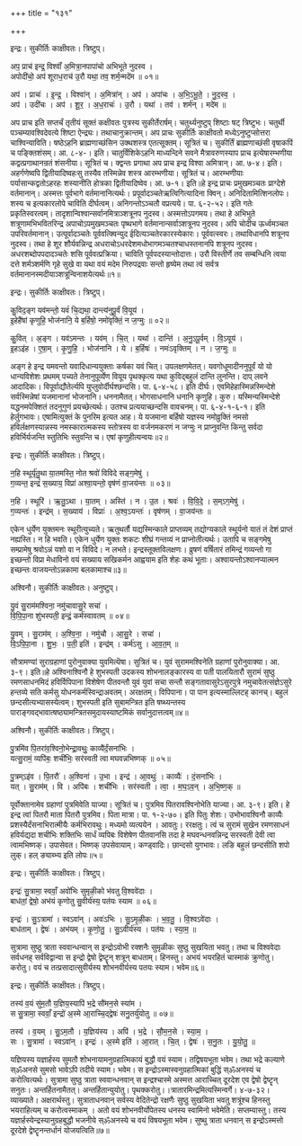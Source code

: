 +++
title = "१३१"

+++


इन्द्रः। सुकीर्तिः काक्षीवतः। त्रिष्टुप्।

अप॒ प्राच॑ इन्द्र॒ विश्वाँ॑ अ॒मित्रा॒नपापा॑चो अभिभूते नुदस्व ।  
अपोदी॑चो॒ अप॑ शूराध॒राच॑ उ॒रौ यथा॒ तव॒ शर्म॒न्मदे॑म ॥ ०१॥

अप॑ । प्राचः॑ । इ॒न्द्र॒ । विश्वा॑न् । अ॒मित्रा॑न् । अप॑ । अपा॑चः । अ॒भि॒ऽभू॒ते॒ । नु॒द॒स्व॒ ।  
अप॑ । उदी॑चः । अप॑ । शू॒र॒ । अ॒ध॒राचः॑ । उ॒रौ । यथा॑ । तव॑ । शर्म॑न् । मदे॑म ॥

अप प्राच इति सप्तर्चं तृतीयं सूक्तं कक्षीवतः पुत्रस्य सुकीर्तेरार्षम्। चतुर्थ्यनुष्टुप् शिष्टाः षट् त्रिष्टुभः। चतुर्थी पञ्चम्यावश्विदेवत्ये शिष्टा ऐन्द्र्यः। तथाचानुक्रान्तम्। अप प्राचः सुकीर्तिः काक्षीवतो मध्येऽनुष्टुप्सोत्तरा चाश्विन्याविति। षष्ठेऽहनि ब्राह्मणाच्छंसिन उक्थशस्त्र एतत्सूक्तम्। सूत्रितं च। सुकीर्तिं ब्राह्मणाच्छंसी वृषाकपिं च पङ्क्तिशंसम्। आ. ८-४-। इति। चातुर्विंशिकेऽहनि माध्यन्दिने सवने मैत्रावरुणस्याप प्राच इत्येषारम्भणीया कद्वत्प्रगाथानन्रतं शंसनीया। सूत्रितं च। क्द्वन्तः प्रगाथा अप प्राच इन्द्र विश्वा अमित्रान्। आ. ७-४। इति। अहर्गणेष्वपि द्वितीयादिष्वहःसु तस्यैव तस्मिन्नेव शस्त्र आरम्भणीया। सूत्रितं च। आरम्भणीयाः पर्यासान्कद्वतोऽहरहः शस्यानीति होत्रका द्वितीयादिष्वेव। आ. ७-१। इति॥हे इन्द्र प्राचः प्रमुखमञ्चतः प्राग्देशे वर्तमानान्। अस्मत्तः पूर्वभागे वर्तमानानित्यर्थः। प्रपूर्वादञ्चतेऋत्विगित्यादिना क्विन्। अनिदितामित्शिनलोपः। शस्य च इत्यकारलोपे चाविति दीर्घत्वम्। अनिगन्तोऽञ्चतौ वप्रत्यये। पा. ६-२-५२। इति गतेः प्रकृतिस्वरत्वम्। तादृशान्विश्वान्सर्वानमित्राञ्शत्रूनप नुदस्व। अस्मत्तोऽपगमय। तथा हे अभिभुते शत्रूणामभिभवितरिन्द्र अपाचोऽपमुखमञ्चतः पृष्थभागे वर्तमानान्सर्वाञ्शत्रूनप नुदस्व। अपि चोदीच ऊर्ध्वमञ्चत उपरिवर्तमानान्। उत्पूर्वादञ्चतेः पूर्ववत्क्विन्युद ईदित्यञ्चतेरकारस्येकारः। पूर्ववत्स्वरः। तथाविधानपि शत्रूनप नुदस्व। तथा हे शूर शौर्यवन्निन्द्र अधराचोऽधरदेशमधोभागमञ्चतश्चाधस्तनानपि शत्रूनप नुदस्व। अधरशब्दोपपदादञ्चतेः शसि पूर्ववत्प्रक्रिया। चाविति पूर्वपदस्यान्तोदात्तः। उरौ विस्तीर्णे तव सम्बन्धिनि त्वया दत्ते शर्मञ्शर्मणि गृहे सुखे वा यथा वयं मदेम निरुपद्रवाः सन्तो हृष्येम तथा त्वं सर्वत्र वर्तमानानस्मदीयाञ्शत्रून्विनाशयेत्यर्थः॥१॥

इन्द्रः। सुकीर्तिः काक्षीवतः। त्रिष्टुप्।

कु॒विद॒ङ्ग यव॑मन्तो॒ यवं॑ चि॒द्यथा॒ दान्त्य॑नुपू॒र्वं वि॒यूय॑ ।  
इ॒हेहै॑षां कृणुहि॒ भोज॑नानि॒ ये ब॒र्हिषो॒ नमो॑वृक्तिं॒ न ज॒ग्मुः ॥ ०२॥

कु॒वित् । अ॒ङ्ग । यव॑ऽमन्तः । यव॑म् । चि॒त् । यथा॑ । दान्ति॑ । अ॒नु॒ऽपू॒र्वम् । वि॒ऽयूय॑ ।  
इ॒हऽइ॑ह । ए॒षा॒म् । कृ॒णु॒हि॒ । भोज॑नानि । ये । ब॒र्हिषः॑ । नमः॑ऽवृक्तिम् । न । ज॒ग्मुः ॥

अङ्ग हे इन्द्र यमवन्तो यवादिधान्ययुक्ताः कर्षका यवं चित्। उपलक्षणमेतत्। यवगोधूमादीननुपूर्वं यो यो धान्यविशेशः प्रथमम् पच्यते तेनानुपूर्व्येण वियूय पृथक्कृत्य यथा कुविद्बहुलं दान्ति लुनन्ति। दाप् लवने आदादिकः। विपूर्वाद्यौतेर्ल्यपि युप्लुवोर्दीर्घश्छन्दसि। पा. ६-४-५८। इति दीर्घः। एवमिहेहास्मिन्नस्मिन्देशे सर्वस्मिन्नेषां यजमानानां भोजनानि। धननामैतत्। भोगसाधनानि धनानि कृणुहि। कुरु। यस्मिन्यस्मिन्देशे यद्धनमपेक्शितं तदनुगुणं प्रयच्छेत्यर्थः। उतश्च प्रत्ययाच्छन्दसि वावचनम्। पा. ६-४-१-६-१। इति हेर्लुगभावः। एषामित्युक्तं के पुनरिम इत्यत आह। ये यजमाना बर्हिषो यज्ञस्य नमोव्रुक्तिं नमसो हविर्लक्षणस्यान्नस्य नमस्कारात्मकस्य स्तोत्रस्य वा वर्जनमकरणं न जग्मुः न प्राप्नुवन्ति किन्तु सर्वदा हविर्भिर्यजन्ति स्तुतिभिः स्तुवन्ति च। एषां कृणुहीत्यन्वयः॥२॥

इन्द्रः। सुकीर्तिः काक्षीवतः। त्रिष्टुप्।

न॒हि स्थूर्यृ॑तु॒था या॒तमस्ति॒ नोत श्रवो॑ विविदे सङ्ग॒मेषु॑ ।  
ग॒व्यन्त॒ इन्द्रं॑ स॒ख्याय॒ विप्रा॑ अश्वा॒यन्तो॒ वृष॑णं वा॒जय॑न्तः ॥ ०३॥

न॒हि । स्थूरि॑ । ऋ॒तु॒ऽथा । या॒तम् । अस्ति॑ । न । उ॒त । श्रवः॑ । वि॒वि॒दे॒ । स॒म्ऽग॒मेषु॑ ।  
ग॒व्यन्तः॑ । इन्द्र॑म् । स॒ख्याय॑ । विप्राः॑ । अ॒श्व॒ऽयन्तः॑ । वृष॑णम् । वा॒जय॑न्तः ॥

एकेन धुर्येण युक्तमनः स्थूरीत्युच्यते। ऋतुथर्तौ यद्यस्मिन्काले प्राप्तव्यम् तद्योग्यकाले स्थूर्यनो यातं तं देशं प्राप्तं नह्यस्ति। न हि भवति। एकेन धुर्येण युक्तः शकटः शीघ्रं गन्तव्यं न प्राप्नोतीत्यर्थः। उतापि च सङ्गमेषु सम्प्रामेषु श्रवोऽन्नं यशो वा न विविदे। न लभते। इन्द्रस्तूक्तविलक्षणः। व्रुषणं वर्षितारं तमिन्द्रं गव्यन्तो गा इच्छन्तो विप्रा मेधाविनो वयं सख्याय सखिकर्मन आह्वयाम इति शेहः कथं भूताः। अश्वायन्तोऽश्वानप्यात्मन इच्छन्तः वाजयन्तोऽन्नकामा बलकामाश्च॥३॥

अश्विनौ। सुकीर्तिः काक्षीवतः। अनुष्टुप्।

यु॒वं सु॒राम॑मश्विना॒ नमु॑चावासु॒रे सचा॑ ।  
वि॒पि॒पा॒ना शु॑भस्पती॒ इन्द्रं॒ कर्म॑स्वावतम् ॥ ०४॥

यु॒वम् । सु॒राम॑म् । अ॒श्वि॒ना॒ । नमु॑चौ । आ॒सु॒रे । सचा॑ ।  
वि॒ऽपि॒पा॒ना । शु॒भः॒ । प॒ती॒ इति॑ । इन्द्र॑म् । कर्म॑ऽसु । आ॒व॒त॒म् ॥

सौत्रामण्यां सुराग्रहाणां पुरोनुवाक्या युवमित्यॆषा। सुत्रितं च। युवं सुराममश्विनेति ग्रहाणां पुरोनुवाक्या। आ. ३-९। इति॥हे अश्विनाश्विनौ हे शुभस्पती उदकस्य शोभनालङ्कारस्य वा पती पालयितारौ सुरामं सुष्ठु रमणसाधनमिदं हविर्विपिपाना विशेषेण पीतवन्तौ युवं युवां सचा सन्तौ सङ्गतावासुरेऽसुरपुत्रे नमुचावेतत्संज्ञेऽसुरे हन्तव्ये सति कर्मसु योधनकर्मस्विन्द्राअवतम्। अरक्षतम्। विपिपाना। पा पान इत्यस्माल्लिटह् कानच्। बहुलं छन्दसीत्यभ्यासस्येत्वम्। शुभस्पती इति सुबामन्त्रित इति षष्थ्यन्तस्य पाराङ्गवद्भावात्षष्ठ्यामन्त्रितसमुदायस्याष्टमिकं सर्वानुदात्तत्वम्॥४॥

अश्विनौ। सुकीर्तिः काक्षीवतः। त्रिष्टुप्।

पु॒त्रमि॑व पि॒तरा॑व॒श्विनो॒भेन्द्रा॒वथुः॒ काव्यै॑र्दं॒सना॑भिः ।  
यत्सु॒रामं॒ व्यपि॑बः॒ शची॑भिः॒ सर॑स्वती त्वा मघवन्नभिष्णक् ॥ ०५॥

पु॒त्रम्ऽइ॑व । पि॒तरौ॑ । अ॒श्विना॑ । उ॒भा । इन्द्र॑ । आ॒वथुः॑ । काव्यैः॑ । दं॒सना॑भिः ।  
यत् । सु॒राम॑म् । वि । अपि॑बः । शची॑भिः । सर॑स्वती । त्वा॒ । म॒घ॒ऽव॒न् । अ॒भि॒ष्ण॒क् ॥

पूर्वोक्तानामेव ग्रहाणां पुत्रमिवेति याज्या। सूत्रितं च। पुत्रमिव पितरावश्विनोभेति याज्या। आ. ३-९। इति। हे इन्द्र त्वां पितरौ माता पितरौ पुत्रमिव। पिता मात्रा। पा. १-२-७०। इति पितुः शेशः। उभोभावश्विनौ काव्यैः प्रशस्यैर्दंसनाभिरात्मीयैः कर्मभिरावथुः। मध्यमो व्यत्ययेन । आवतुः। ररक्षतुः। त्वं च सुरामं सुखेन रमणसाधनं हविर्यद्यदा शचीभिः शक्तिभिः सार्धं व्यपिबः विशेषेण पीतवानसि तदा हे मघवन्धनवन्निन्द्र सरस्वती देवी त्वा त्वामभिष्णक्। उपासेवत। भिष्णक् उपसेवायाम्। कण्ड्वादिः। छान्दसो युगभावः। लङि बहुलं छन्दसीति शपो लुक्। हल् ङ्याब्भ्य इति लोपः॥५॥

इन्द्रः। सुकीर्तिः काक्षीवतः। त्रिष्टुप्।

इन्द्रः॑ सु॒त्रामा॒ स्ववाँ॒ अवो॑भिः सुमृळी॒को भ॑वतु वि॒श्ववे॑दाः ।  
बाध॑तां॒ द्वेषो॒ अभ॑यं कृणोतु सु॒वीर्य॑स्य॒ पत॑यः स्याम ॥ ०६॥

इन्द्रः॑ । सु॒ऽत्रामा॑ । स्वऽवा॑न् । अवः॑ऽभिः । सु॒ऽमृ॒ळी॒कः । भ॒व॒तु॒ । वि॒श्वऽवे॑दाः ।  
बाध॑ताम् । द्वेषः॑ । अभ॑यम् । कृ॒णो॒तु॒ । सु॒ऽवीर्य॑स्य । पत॑यः । स्या॒म॒ ॥

सुत्रामा सुष्ठु त्राता स्ववान्धन्वान् स इन्द्रोऽवोभी रक्शनैः सुमृळीकः सुष्ठु सुखयिता भवतु। तथा च विश्ववेदाः सर्वधनह् सर्वविद्वान्वा स इन्द्रो द्वेषो द्वॆष्टॄन् शत्रून् बाधताम्। हिनस्तु। अभयं भयरहितं चास्माकं क्रुणोतु। करोतु। वयं च तत्प्रसादात्सुवीर्यस्य शोभनवीर्यस्य पतयः स्याम। भवेम॥६॥

इन्द्रः। सुकीर्तिः काक्षीवतः। त्रिष्टुप्।

तस्य॑ व॒यं सु॑म॒तौ य॒ज्ञिय॒स्यापि॑ भ॒द्रे सौ॑मन॒से स्या॑म ।  
स सु॒त्रामा॒ स्ववाँ॒ इन्द्रो॑ अ॒स्मे आ॒राच्चि॒द्द्वेषः॑ सनु॒तर्यु॑योतु ॥ ०७॥

तस्य॑ । व॒यम् । सु॒ऽम॒तौ । य॒ज्ञिय॑स्य । अपि॑ । भ॒द्रे । सौ॒म॒न॒से । स्या॒म॒ ।  
सः । सु॒त्रामा॑ । स्वऽवा॑न् । इन्द्रः॑ । अ॒स्मे इति॑ । आ॒रात् । चि॒त् । द्वेषः॑ । स॒नु॒तः । यु॒यो॒तु॒ ॥

यज्ञियस्य यज्ञार्हस्य सुमतौ शोभनायामनुग्रहात्मिकायं बुद्धौ वयं स्याम। तद्विषयभूता भवेम। तथा भद्रे कल्याणे स्ॐअनसे सुमसो भावेऽपि तदीये स्याम। भवेम। स इन्द्रोऽस्मास्वनुग्रहात्मिकां बुद्धिं स्ॐअनस्यं च करोत्वित्यर्थः। सुत्रामा सुष्ठु त्राता स्ववान्धनवान् स इन्द्रश्चास्मे अस्मत्त आराच्चित् दूरदेश एव द्वेषो द्वेष्टॄन् सनुतः। अन्तर्हितनामैतत्। अन्तर्हितान्युयोतु। पृथक्करोतु।।त्रातारमिन्द्रमित्यस्मिन्वर्गे। ४-७-३२। व्याख्याते। अक्षरार्थस्तु। सुत्राताधनवान् सर्वस्य वेदितेन्द्रो रक्षणैः सुष्ठु सुखयिता भवतु शत्रूंश्च हिनस्तु भयराहित्यम् च करोत्वस्माकम् । अतो वयं शोभनवीर्योपेतस्य धनस्य स्वामिनो भवेमेति। सप्तम्यास्तु। तस्य यज्ञार्हस्येन्द्रस्यानुग्रहबुद्धौ भजनीये स्ॐअनस्ये च वयं विषयभूता भवेम। सुष्थु त्राता धनवान् स इन्द्रोऽस्मत्तो दूरदेशे द्वेष्टॄनन्तर्धानं योजयत्विति॥७॥